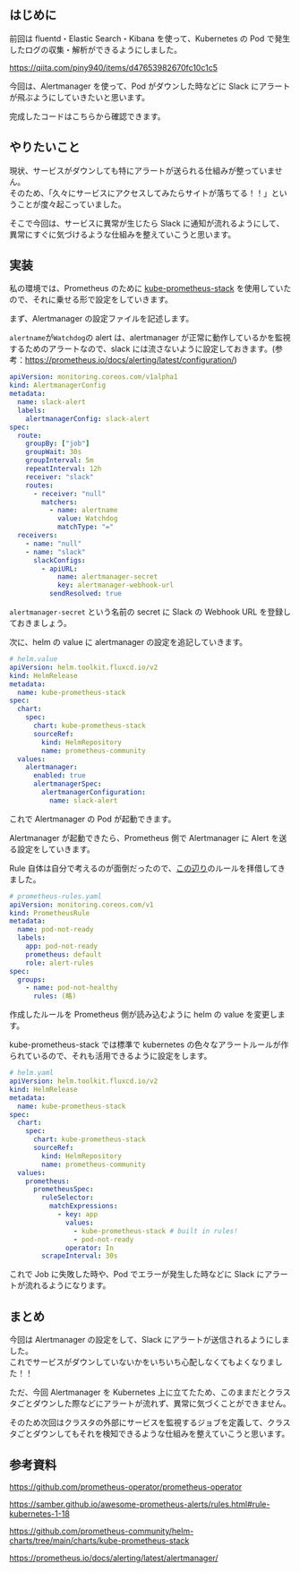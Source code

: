 ## はじめに

前回は fluentd・Elastic Search・Kibana を使って、Kubernetes の Pod で発生したログの収集・解析ができるようにしました。

https://qiita.com/piny940/items/d47653982670fc10c1c5

今回は、Alertmanager を使って、Pod がダウンした時などに Slack にアラートが飛ぶようにしていきたいと思います。

完成したコードはこちらから確認できます。

## やりたいこと

現状、サービスがダウンしても特にアラートが送られる仕組みが整っていません。  
そのため、「久々にサービスにアクセスしてみたらサイトが落ちてる！！」ということが度々起こっていました。

そこで今回は、サービスに異常が生じたら Slack に通知が流れるようにして、異常にすぐに気づけるような仕組みを整えていこうと思います。

## 実装

私の環境では、Prometheus のために [kube-prometheus-stack](https://github.com/prometheus-community/helm-charts/tree/main/charts/kube-prometheus-stack) を使用していたので、それに乗せる形で設定をしていきます。

まず、Alertmanager の設定ファイルを記述します。

`alertname`が`Watchdog`の alert は、alertmanager が正常に動作しているかを監視するためのアラートなので、slack には流さないように設定しておきます。(参考：https://prometheus.io/docs/alerting/latest/configuration/)

```yaml
apiVersion: monitoring.coreos.com/v1alpha1
kind: AlertmanagerConfig
metadata:
  name: slack-alert
  labels:
    alertmanagerConfig: slack-alert
spec:
  route:
    groupBy: ["job"]
    groupWait: 30s
    groupInterval: 5m
    repeatInterval: 12h
    receiver: "slack"
    routes:
      - receiver: "null"
        matchers:
          - name: alertname
            value: Watchdog
            matchType: "="
  receivers:
    - name: "null"
    - name: "slack"
      slackConfigs:
        - apiURL:
            name: alertmanager-secret
            key: alertmanager-webhook-url
          sendResolved: true
```

`alertmanager-secret` という名前の secret に Slack の Webhook URL を登録しておきましょう。

次に、helm の value に alertmanager の設定を追記していきます。

```yaml
# helm.value
apiVersion: helm.toolkit.fluxcd.io/v2
kind: HelmRelease
metadata:
  name: kube-prometheus-stack
spec:
  chart:
    spec:
      chart: kube-prometheus-stack
      sourceRef:
        kind: HelmRepository
        name: prometheus-community
  values:
    alertmanager:
      enabled: true
      alertmanagerSpec:
        alertmanagerConfiguration:
          name: slack-alert
```

これで Alertmanager の Pod が起動できます。

Alertmanager が起動できたら、Prometheus 側で Alertmanager に Alert を送る設定をしていきます。

Rule 自体は自分で考えるのが面倒だったので、[この辺り](https://samber.github.io/awesome-prometheus-alerts/rules.html#rule-kubernetes-1-18)のルールを拝借してきました。

```yaml
# prometheus-rules.yaml
apiVersion: monitoring.coreos.com/v1
kind: PrometheusRule
metadata:
  name: pod-not-ready
  labels:
    app: pod-not-ready
    prometheus: default
    role: alert-rules
spec:
  groups:
    - name: pod-not-healthy
      rules: (略)
```

作成したルールを Prometheus 側が読み込むように helm の value を変更します。

kube-prometheus-stack では標準で kubernetes の色々なアラートルールが作られているので、それも活用できるように設定をします。

```yaml
# helm.yaml
apiVersion: helm.toolkit.fluxcd.io/v2
kind: HelmRelease
metadata:
  name: kube-prometheus-stack
spec:
  chart:
    spec:
      chart: kube-prometheus-stack
      sourceRef:
        kind: HelmRepository
        name: prometheus-community
  values:
    prometheus:
      prometheusSpec:
        ruleSelector:
          matchExpressions:
            - key: app
              values:
                - kube-prometheus-stack # built in rules!
                - pod-not-ready
              operator: In
        scrapeInterval: 30s
```

これで Job に失敗した時や、Pod でエラーが発生した時などに Slack にアラートが流れるようになります。

## まとめ

今回は Alertmanager の設定をして、Slack にアラートが送信されるようにしました。  
これでサービスがダウンしていないかをいちいち心配しなくてもよくなりました！！

ただ、今回 Alertmanager を Kubernetes 上に立てたため、このままだとクラスタごとダウンした際などにアラートが流れず、異常に気づくことができません。

そのため次回はクラスタの外部にサービスを監視するジョブを定義して、クラスタごとダウンしてもそれを検知できるような仕組みを整えていこうと思います。

## 参考資料

https://github.com/prometheus-operator/prometheus-operator

https://samber.github.io/awesome-prometheus-alerts/rules.html#rule-kubernetes-1-18

https://github.com/prometheus-community/helm-charts/tree/main/charts/kube-prometheus-stack

https://prometheus.io/docs/alerting/latest/alertmanager/
